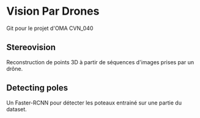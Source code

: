 # Vision Par Drones 
Git pour le projet d'OMA CVN_040

## Stereovision
Reconstruction de points 3D à partir de séquences d'images prises par un drône. 

## Detecting poles
Un Faster-RCNN pour détecter les poteaux entrainé sur une partie du dataset. 

